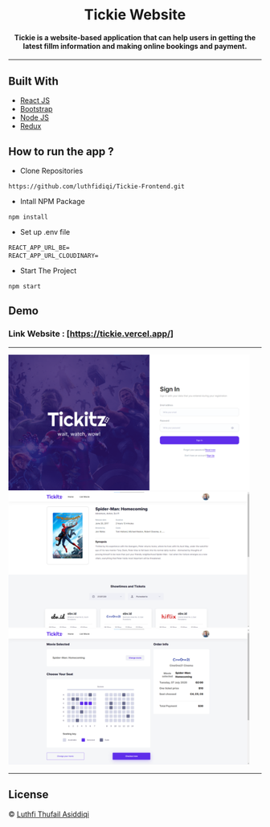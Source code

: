<h1 align="center">Tickie Website</h1>
<h4 align="center">Tickie is a website-based application that can help users in getting the latest fillm information and making online bookings and payment.</h4>

<hr>

## Built With

- [React JS](https://reactjs.org/)
- [Bootstrap](https://getbootstrap.com)
- [Node JS](https://nodejs.org/)
- [Redux](https://redux.js.org/)

## How to run the app ?

- Clone Repositories

```
https://github.com/luthfidiqi/Tickie-Frontend.git
```

- Intall NPM Package

```
npm install
```

- Set up .env file

```
REACT_APP_URL_BE=
REACT_APP_URL_CLOUDINARY=
```

- Start The Project

```
npm start
```

## Demo

### Link Website : [https://tickie.vercel.app/]

<hr>

<div display="flex">
<img src="./src/assets/img/web-tickie-1.png" width="480" height="270" />
<img src="./src/assets/img/web-tickie-2.png" width="480" height="270" />
<img src="./src/assets/img/web-tickie-3.png" width="480" height="270" />
</div>

<hr>

## License

© [Luthfi Thufail Asiddiqi](https://github.com/luthfidiqi/)
